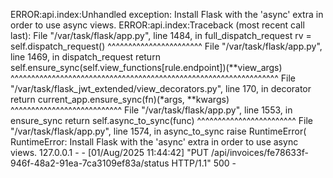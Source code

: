 ERROR:api.index:Unhandled exception: Install Flask with the 'async' extra in order to use async views.
ERROR:api.index:Traceback (most recent call last):
File "/var/task/flask/app.py", line 1484, in full_dispatch_request
rv = self.dispatch_request()
^^^^^^^^^^^^^^^^^^^^^^^
File "/var/task/flask/app.py", line 1469, in dispatch_request
return self.ensure_sync(self.view_functions[rule.endpoint])(**view_args)
^^^^^^^^^^^^^^^^^^^^^^^^^^^^^^^^^^^^^^^^^^^^^^^^^^^^^^^^^^^^^^^^^
File "/var/task/flask_jwt_extended/view_decorators.py", line 170, in decorator
return current_app.ensure_sync(fn)(*args, **kwargs)
^^^^^^^^^^^^^^^^^^^^^^^^^^^
File "/var/task/flask/app.py", line 1553, in ensure_sync
return self.async_to_sync(func)
^^^^^^^^^^^^^^^^^^^^^^^^
File "/var/task/flask/app.py", line 1574, in async_to_sync
raise RuntimeError(
RuntimeError: Install Flask with the 'async' extra in order to use async views.
127.0.0.1 - - [01/Aug/2025 11:44:42] "PUT /api/invoices/fe78633f-946f-48a2-91ea-7ca3109ef83a/status HTTP/1.1" 500 -